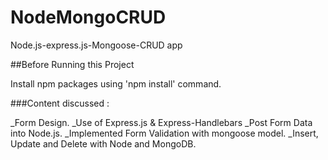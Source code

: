# NodeMongoCRUD
Node.js-express.js-Mongoose-CRUD app


##Before Running this Project

Install npm packages using 'npm install' command.


###Content discussed :

_Form Design.
_Use of Express.js & Express-Handlebars
_Post Form Data into Node.js.
_Implemented Form Validation with mongoose model.
_Insert, Update and Delete with Node and MongoDB.